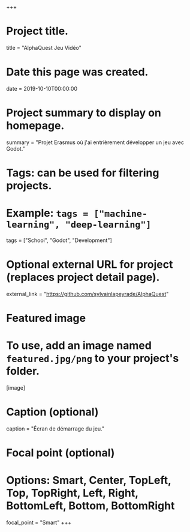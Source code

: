 +++
# Project title.
title = "AlphaQuest Jeu Vidéo"

# Date this page was created.
date = 2019-10-10T00:00:00

# Project summary to display on homepage.
summary = "Projet Erasmus où j'ai entrièrement développer un jeu avec Godot."

# Tags: can be used for filtering projects.
# Example: `tags = ["machine-learning", "deep-learning"]`
tags = ["School", "Godot", "Development"]

# Optional external URL for project (replaces project detail page).
external_link = "https://github.com/sylvainlapeyrade/AlphaQuest"

# Featured image
# To use, add an image named `featured.jpg/png` to your project's folder. 
[image]
  # Caption (optional)
  caption = "Écran de démarrage du jeu."

  # Focal point (optional)
  # Options: Smart, Center, TopLeft, Top, TopRight, Left, Right, BottomLeft, Bottom, BottomRight
  focal_point = "Smart"
+++
